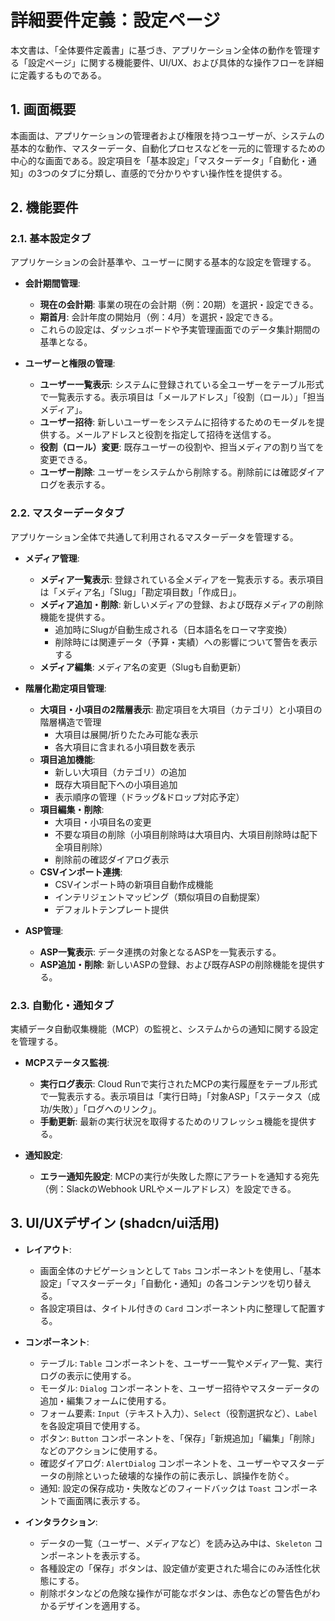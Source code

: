 # 詳細要件定義：設定ページ

本文書は、「全体要件定義書」に基づき、アプリケーション全体の動作を管理する「設定ページ」に関する機能要件、UI/UX、および具体的な操作フローを詳細に定義するものである。

## 1. 画面概要

本画面は、アプリケーションの管理者および権限を持つユーザーが、システムの基本的な動作、マスターデータ、自動化プロセスなどを一元的に管理するための中心的な画面である。設定項目を「基本設定」「マスターデータ」「自動化・通知」の3つのタブに分類し、直感的で分かりやすい操作性を提供する。

## 2. 機能要件

### 2.1. 基本設定タブ

アプリケーションの会計基準や、ユーザーに関する基本的な設定を管理する。

- **会計期間管理**:
    - **現在の会計期**: 事業の現在の会計期（例：20期）を選択・設定できる。
    - **期首月**: 会計年度の開始月（例：4月）を選択・設定できる。
    - これらの設定は、ダッシュボードや予実管理画面でのデータ集計期間の基準となる。

- **ユーザーと権限の管理**:
    - **ユーザー一覧表示**: システムに登録されている全ユーザーをテーブル形式で一覧表示する。表示項目は「メールアドレス」「役割（ロール）」「担当メディア」。
    - **ユーザー招待**: 新しいユーザーをシステムに招待するためのモーダルを提供する。メールアドレスと役割を指定して招待を送信する。
    - **役割（ロール）変更**: 既存ユーザーの役割や、担当メディアの割り当てを変更できる。
    - **ユーザー削除**: ユーザーをシステムから削除する。削除前には確認ダイアログを表示する。

### 2.2. マスターデータタブ

アプリケーション全体で共通して利用されるマスターデータを管理する。

- **メディア管理**:
    - **メディア一覧表示**: 登録されている全メディアを一覧表示する。表示項目は「メディア名」「Slug」「勘定項目数」「作成日」。
    - **メディア追加・削除**: 新しいメディアの登録、および既存メディアの削除機能を提供する。
        - 追加時にSlugが自動生成される（日本語名をローマ字変換）
        - 削除時には関連データ（予算・実績）への影響について警告を表示する
    - **メディア編集**: メディア名の変更（Slugも自動更新）

- **階層化勘定項目管理**:
    - **大項目・小項目の2階層表示**: 勘定項目を大項目（カテゴリ）と小項目の階層構造で管理
        - 大項目は展開/折りたたみ可能な表示
        - 各大項目に含まれる小項目数を表示
    - **項目追加機能**:
        - 新しい大項目（カテゴリ）の追加
        - 既存大項目配下への小項目追加
        - 表示順序の管理（ドラッグ&ドロップ対応予定）
    - **項目編集・削除**:
        - 大項目・小項目名の変更
        - 不要な項目の削除（小項目削除時は大項目内、大項目削除時は配下全項目削除）
        - 削除前の確認ダイアログ表示
    - **CSVインポート連携**:
        - CSVインポート時の新項目自動作成機能
        - インテリジェントマッピング（類似項目の自動提案）
        - デフォルトテンプレート提供

- **ASP管理**:
    - **ASP一覧表示**: データ連携の対象となるASPを一覧表示する。
    - **ASP追加・削除**: 新しいASPの登録、および既存ASPの削除機能を提供する。

### 2.3. 自動化・通知タブ

実績データ自動収集機能（MCP）の監視と、システムからの通知に関する設定を管理する。

- **MCPステータス監視**:
    - **実行ログ表示**: Cloud Runで実行されたMCPの実行履歴をテーブル形式で一覧表示する。表示項目は「実行日時」「対象ASP」「ステータス（成功/失敗）」「ログへのリンク」。
    - **手動更新**: 最新の実行状況を取得するためのリフレッシュ機能を提供する。

- **通知設定**:
    - **エラー通知先設定**: MCPの実行が失敗した際にアラートを通知する宛先（例：SlackのWebhook URLやメールアドレス）を設定できる。

## 3. UI/UXデザイン (shadcn/ui活用)

- **レイアウト**:
    - 画面全体のナビゲーションとして `Tabs` コンポーネントを使用し、「基本設定」「マスターデータ」「自動化・通知」の各コンテンツを切り替える。
    - 各設定項目は、タイトル付きの `Card` コンポーネント内に整理して配置する。

- **コンポーネント**:
    - テーブル: `Table` コンポーネントを、ユーザー一覧やメディア一覧、実行ログの表示に使用する。
    - モーダル: `Dialog` コンポーネントを、ユーザー招待やマスターデータの追加・編集フォームに使用する。
    - フォーム要素: `Input`（テキスト入力）、`Select`（役割選択など）、`Label` を各設定項目で使用する。
    - ボタン: `Button` コンポーネントを、「保存」「新規追加」「編集」「削除」などのアクションに使用する。
    - 確認ダイアログ: `AlertDialog` コンポーネントを、ユーザーやマスターデータの削除といった破壊的な操作の前に表示し、誤操作を防ぐ。
    - 通知: 設定の保存成功・失敗などのフィードバックは `Toast` コンポーネントで画面隅に表示する。

- **インタラクション**:
    - データの一覧（ユーザー、メディアなど）を読み込み中は、`Skeleton` コンポーネントを表示する。
    - 各種設定の「保存」ボタンは、設定値が変更された場合にのみ活性化状態にする。
    - 削除ボタンなどの危険な操作が可能なボタンは、赤色などの警告色がわかるデザインを適用する。
